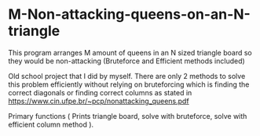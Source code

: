 # M-Non-attacking-queens-on-an-N-triangle
This program arranges M amount of queens in an N sized triangle board so they would be non-attacking (Bruteforce and Efficient methods included)

Old school project that I did by myself.
There are only 2 methods to solve this problem efficiently without relying on bruteforcing which is 
finding the correct diagonals or finding correct columns as stated in https://www.cin.ufpe.br/~pcp/nonattacking_queens.pdf

Primary functions ( Prints triangle board, solve with bruteforce, solve with efficient column method ).
